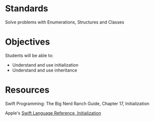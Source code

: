 # Standards
Solve problems with Enumerations, Structures and Classes

# Objectives
Students will be able to:
* Understand and use initialization 
* Understand and use inheritance 

# Resources
Swift Programming: The Big Nerd Ranch Guide, Chapter 17, Initialization

Apple's [Swift Language Reference, Initialization](https://developer.apple.com/library/ios/documentation/Swift/Conceptual/Swift_Programming_Language/Initialization.html#//apple_ref/doc/uid/TP40014097-CH18-ID203)
